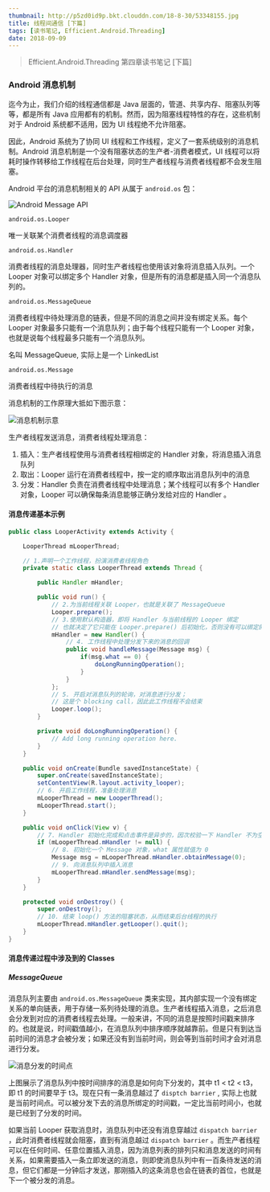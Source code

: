 ```yaml
---
thumbnail: http://p5zd0id9p.bkt.clouddn.com/18-8-30/53348155.jpg
title: 线程间通信 [下篇]
tags: [读书笔记, Efficient.Android.Threading]
date: 2018-09-09
---
```


> Efficient.Android.Threading 第四章读书笔记 [下篇]

<!--more-->

### Android 消息机制

迄今为止，我们介绍的线程通信都是 Java 层面的，管道、共享内存、阻塞队列等等，都是所有 Java 应用都有的机制。然而，因为阻塞线程特性的存在，这些机制对于 Android 系统都不适用，因为 UI 线程绝不允许阻塞。

因此，Android 系统为了协同 UI 线程和工作线程，定义了一套系统级别的消息机制。Android 消息机制是一个没有阻塞状态的生产者-消费者模式，UI 线程可以将耗时操作转移给工作线程在后台处理，同时生产者线程与消费者线程都不会发生阻塞。

Android 平台的消息机制相关的 API 从属于 `android.os` 包：

![Android Message API](http://p5zd0id9p.bkt.clouddn.com/18-9-11/81397663.jpg)

`android.os.Looper`

唯一关联某个消费者线程的消息调度器

`android.os.Handler`

消费者线程的消息处理器，同时生产者线程也使用该对象将消息插入队列。一个 Looper 对象可以绑定多个 Handler 对象，但是所有的消息都是插入同一个消息队列的。

`android.os.MessageQueue`

消费者线程中待处理消息的链表，但是不同的消息之间并没有绑定关系。每个 Looper 对象最多只能有一个消息队列；由于每个线程只能有一个 Looper 对象，也就是说每个线程最多只能有一个消息队列。

名叫 MessageQueue, 实际上是一个 LinkedList

`android.os.Message`

消费者线程中待执行的消息

消息机制的工作原理大抵如下图示意：

![消息机制示意](http://p5zd0id9p.bkt.clouddn.com/18-9-16/18254263.jpg)

生产者线程发送消息，消费者线程处理消息：

1. 插入：生产者线程使用与消费者线程相绑定的 Handler 对象，将消息插入消息队列
2. 取出：Looper 运行在消费者线程中，按一定的顺序取出消息队列中的消息
3. 分发：Handler 负责在消费者线程中处理消息；某个线程可以有多个 Handler 对象，Looper 可以确保每条消息能够正确分发给对应的 Handler 。

#### 消息传递基本示例

```java
public class LooperActivity extends Activity {

    LooperThread mLooperThread;

    // 1.声明一个工作线程，扮演消费者线程角色
    private static class LooperThread extends Thread {

        public Handler mHandler;

        public void run() {
            // 2.为当前线程关联 Looper，也就是关联了 MessageQueue
            Looper.prepare();
            // 3.使用默认构造器，即将 Handler 与当前线程的 Looper 绑定
            // 也就决定了它只能在 Looper.prepare() 后初始化，否则没有可以绑定的 Looper
            mHandler = new Handler() {
                // 4. 工作线程中处理分发下来的消息的回调
                public void handleMessage(Message msg) {
                    if(msg.what == 0) {
                        doLongRunningOperation();
                    }
                }
            };
            // 5. 开启对消息队列的轮询，对消息进行分发；
            // 这是个 blocking call，因此此工作线程不会结束
            Looper.loop();
        }

        private void doLongRunningOperation() {
            // Add long running operation here.
        }
    }

    public void onCreate(Bundle savedInstanceState) {
        super.onCreate(savedInstanceState);
        setContentView(R.layout.activity_looper);
        // 6. 开启工作线程，准备处理消息
        mLooperThread = new LooperThread();
        mLooperThread.start();
    }

    public void onClick(View v) {
        // 7. Handler 初始化完成和点击事件是异步的，因次校验一下 Handler 不为空
        if (mLooperThread.mHandler != null) {
            // 8. 初始化一个 Message 对象，what 属性赋值为 0
            Message msg = mLooperThread.mHandler.obtainMessage(0);
            // 9. 向消息队列中插入消息
            mLooperThread.mHandler.sendMessage(msg);
        }
    }

    protected void onDestroy() {
        super.onDestroy();
        // 10. 结束 loop() 方法的阻塞状态，从而结束后台线程的执行
        mLooperThread.mHandler.getLooper().quit();
    }
}
```

#### 消息传递过程中涉及到的 Classes

##### MessageQueue

消息队列主要由 `android.os.MessageQueue` 类来实现，其内部实现一个没有绑定关系的单向链表，用于存储一系列待处理的消息。生产者线程插入消息，之后消息会分发到对应的消费者线程去处理。一般来讲，不同的消息是按照时间戳来排序的。也就是说，时间戳值越小，在消息队列中排序顺序就越靠前。但是只有到达当前时间的消息才会被分发；如果还没有到当前时间，则会等到当前时间才会对消息进行分发。

![消息分发的时间点](http://p5zd0id9p.bkt.clouddn.com/18-11-8/3423119.jpg)

上图展示了消息队列中按时间排序的消息是如何向下分发的，其中 t1 < t2 < t3，即 t1 的时间要早于 t3。现在只有一条消息越过了 `disptch barrier` , 实际上也就是当前时间点。可以被分发下去的消息所绑定的时间戳，一定比当前时间小，也就是已经到了分发的时间。

如果当前 Looper 获取消息时，消息队列中还没有消息穿越过 `dispatch barrier` ，此时消费者线程就会阻塞，直到有消息越过 `dispatch barrier` 。而生产者线程可以在任何时间、任意位置插入消息，因为消息列表的排列只和消息发送的时间有关系，如果需要插入一条立即发送的消息，则即使消息队列中有一百条待发送的消息，但它们都是一分钟后才发送，那刚插入的这条消息也会在链表的首位，也就是下一个被分发的消息。

